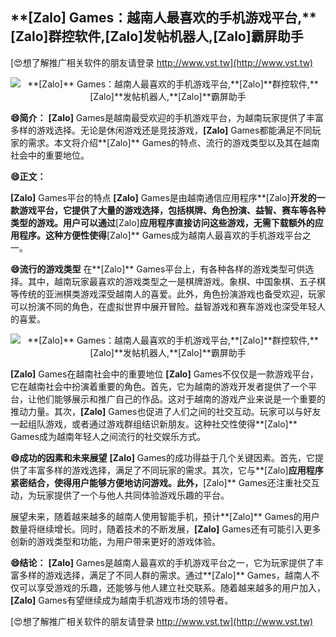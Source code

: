 ## ****[Zalo]** Games：越南人最喜欢的手机游戏平台,**[Zalo]**群控软件,**[Zalo]**发帖机器人,**[Zalo]**霸屏助手**

[😍想了解推广相关软件的朋友请登录 http://www.vst.tw](http://www.vst.tw)

 <center><img src="https://vst.tw/MP4/tuiguang/png/7.png" alt="**[Zalo]** Games：越南人最喜欢的手机游戏平台,**[Zalo]**群控软件,**[Zalo]**发帖机器人,**[Zalo]**霸屏助手"></center>

**😄简介：**
**[Zalo]** Games是越南最受欢迎的手机游戏平台，为越南玩家提供了丰富多样的游戏选择。无论是休闲游戏还是竞技游戏，**[Zalo]** Games都能满足不同玩家的需求。本文将介绍**[Zalo]** Games的特点、流行的游戏类型以及其在越南社会中的重要地位。

**😄正文：**

**[Zalo]** Games平台的特点
**[Zalo]** Games是由越南通信应用程序**[Zalo]**开发的一款游戏平台，它提供了大量的游戏选择，包括棋牌、角色扮演、益智、赛车等各种类型的游戏。用户可以通过**[Zalo]**应用程序直接访问这些游戏，无需下载额外的应用程序。这种方便性使得**[Zalo]** Games成为越南人最喜欢的手机游戏平台之一。

**😄流行的游戏类型**
在**[Zalo]** Games平台上，有各种各样的游戏类型可供选择。其中，越南玩家最喜欢的游戏类型之一是棋牌游戏。象棋、中国象棋、五子棋等传统的亚洲棋类游戏深受越南人的喜爱。此外，角色扮演游戏也备受欢迎，玩家可以扮演不同的角色，在虚拟世界中展开冒险。益智游戏和赛车游戏也深受年轻人的喜爱。

 <center><img src="https://vst.tw/MP4/tuiguang/png/8.png" alt="**[Zalo]** Games：越南人最喜欢的手机游戏平台,**[Zalo]**群控软件,**[Zalo]**发帖机器人,**[Zalo]**霸屏助手"></center>

**[Zalo]** Games在越南社会中的重要地位
**[Zalo]** Games不仅仅是一款游戏平台，它在越南社会中扮演着重要的角色。首先，它为越南的游戏开发者提供了一个平台，让他们能够展示和推广自己的作品。这对于越南的游戏产业来说是一个重要的推动力量。其次，**[Zalo]** Games也促进了人们之间的社交互动。玩家可以与好友一起组队游戏，或者通过游戏群组结识新朋友。这种社交性使得**[Zalo]** Games成为越南年轻人之间流行的社交娱乐方式。

**😄成功的因素和未来展望**
**[Zalo]** Games的成功得益于几个关键因素。首先，它提供了丰富多样的游戏选择，满足了不同玩家的需求。其次，它与**[Zalo]**应用程序紧密结合，使得用户能够方便地访问游戏。此外，**[Zalo]** Games还注重社交互动，为玩家提供了一个与他人共同体验游戏乐趣的平台。

展望未来，随着越来越多的越南人使用智能手机，预计**[Zalo]** Games的用户数量将继续增长。同时，随着技术的不断发展，**[Zalo]** Games还有可能引入更多创新的游戏类型和功能，为用户带来更好的游戏体验。

**😄结论：**
**[Zalo]** Games是越南人最喜欢的手机游戏平台之一，它为玩家提供了丰富多样的游戏选择，满足了不同人群的需求。通过**[Zalo]** Games，越南人不仅可以享受游戏的乐趣，还能够与他人建立社交联系。随着越来越多的用户加入，**[Zalo]** Games有望继续成为越南手机游戏市场的领导者。

[😍想了解推广相关软件的朋友请登录 http://www.vst.tw](http://www.vst.tw)




